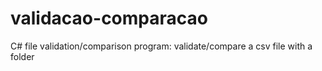 # validacao-comparacao
C# file validation/comparison program: validate/compare a csv file with a folder
